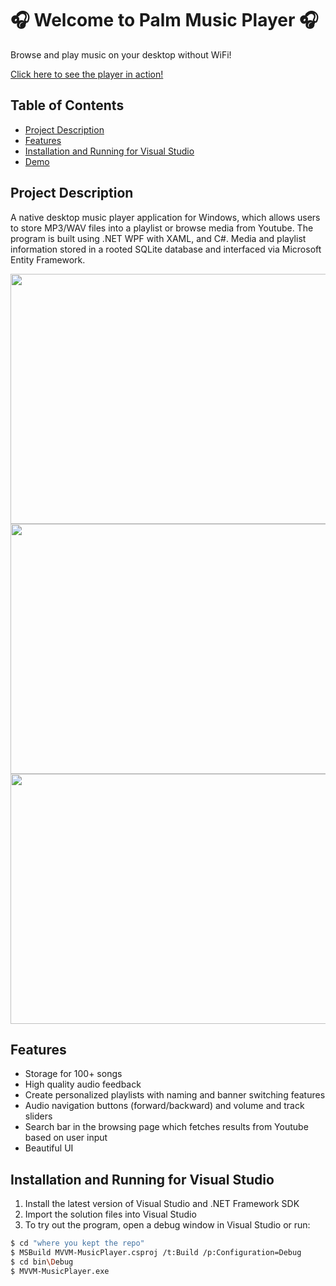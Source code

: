 # 🎧 Welcome to Palm Music Player 🎧 

Browse and play music on your desktop without WiFi!

[Click here to see the player in action!](https://www.youtube.com/watch?v=dN3GfWkv3zE)

## Table of Contents

- [Project Description](#project-description)
- [Features](#features)
- [Installation and Running for Visual Studio](#installation-and-running-for-visual-studio)
- [Demo](#demo)

## Project Description

A native desktop music player application for Windows, which allows users to store MP3/WAV files into a playlist or browse media from Youtube. The program is built using  .NET WPF with XAML, and C#. Media and playlist information stored in a rooted SQLite database and interfaced via Microsoft Entity Framework. 

<img src="https://github.com/AarhamH/dotnet-media-player/assets/105332385/7cc11524-ba70-4923-8a94-9a2049b2dcdb" width="600" height="400" /> 
<img src="https://github.com/AarhamH/dotnet-media-player/assets/105332385/2ef9f871-db8f-48ea-a042-2fde25c565ca" width="600" height="400" /> 
<img src="https://github.com/AarhamH/dotnet-media-player/assets/105332385/9e9aef89-690e-4c68-936f-c9b14bd8b6ba" width="600" height="400" /> 


## Features
- Storage for 100+ songs 
- High quality audio feedback
- Create personalized playlists with naming and banner switching features
- Audio navigation buttons (forward/backward) and volume and track sliders
- Search bar in the browsing page which fetches results from Youtube based on user input
- Beautiful UI

## Installation and Running for Visual Studio
1. Install the latest version of Visual Studio and .NET Framework SDK
2. Import the solution files into Visual Studio
3. To try out the program, open a debug window in Visual Studio or run:
```bash
$ cd "where you kept the repo"
$ MSBuild MVVM-MusicPlayer.csproj /t:Build /p:Configuration=Debug
$ cd bin\Debug
$ MVVM-MusicPlayer.exe
```
